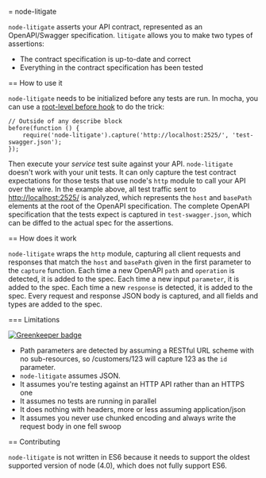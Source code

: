 = node-litigate

`node-litigate` asserts your API contract, represented as an OpenAPI/Swagger
specification. `litigate` allows you to make two types of assertions:

* The contract specification is up-to-date and correct
* Everything in the contract specification has been tested

== How to use it

`node-litigate` needs to be initialized before any tests are run. In mocha, you can
use a [root-level before hook](https://mochajs.org/#root-level-hooks) to do the trick:

````
// Outside of any describe block
before(function () {
    require('node-litigate').capture('http://localhost:2525/', 'test-swagger.json');
});
````

Then execute your _service_ test suite against your API. `node-litigate` doesn't work
with your unit tests. It can only capture the test contract expectations for those
tests that use node's `http` module to call your API over the wire. In the example
above, all test traffic sent to <http://localhost:2525/> is analyzed, which represents
the `host` and `basePath` elements at the root of the OpenAPI specification.
The complete OpenAPI specification that the tests expect is captured in
`test-swagger.json`, which can be diffed to the actual spec for the assertions.

== How does it work

`node-litigate` wraps the `http` module, capturing all client requests and responses
that match the `host` and `basePath` given in the first parameter to the `capture`
function. Each time a new OpenAPI `path` and `operation` is detected, it is added
to the spec. Each time a new input `parameter`, it is added to the spec. Each time
a new `response` is detected, it is added to the spec. Every request and response
JSON body is captured, and all fields and types are added to the spec.

=== Limitations

[![Greenkeeper badge](https://badges.greenkeeper.io/bbyars/node-litigate.svg)](https://greenkeeper.io/)

* Path parameters are detected by assuming a RESTful URL scheme with no sub-resources,
so /customers/123 will capture 123 as the `id` parameter.
* `node-litigate` assumes JSON.
* It assumes you're testing against an HTTP API rather than an HTTPS one
* It assumes no tests are running in parallel
* It does nothing with headers, more or less assuming application/json
* It assumes you never use chunked encoding and always write the request body in one fell swoop

== Contributing

`node-litigate` is not written in ES6 because it needs to support the oldest
supported version of node (4.0), which does not fully support ES6.
